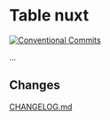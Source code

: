 # Table nuxt

[![Conventional Commits](https://img.shields.io/badge/Conventional%20Commits-1.0.0-yellow.svg)](https://conventionalcommits.org)

...

## Changes

[CHANGELOG.md](.table-api/CHANGELOG.md)
